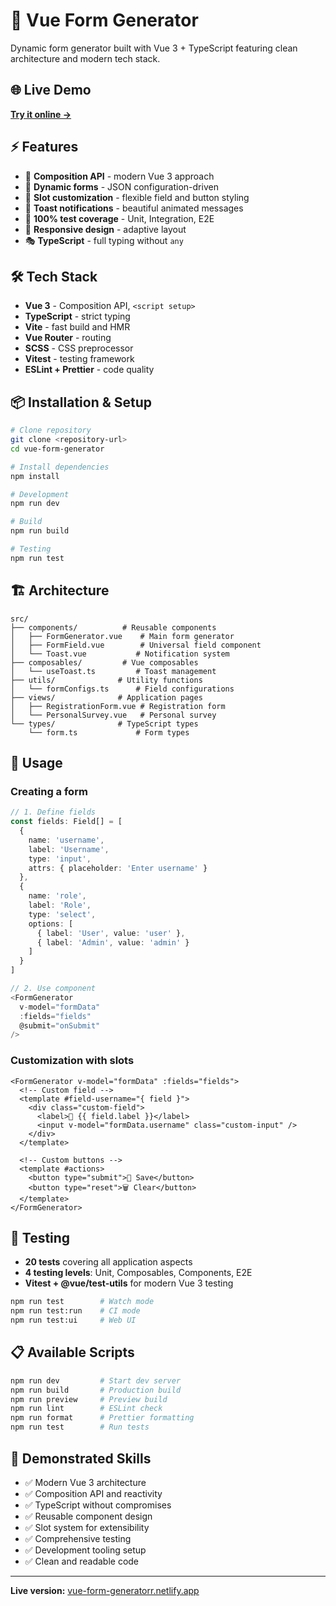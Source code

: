 # 🚀 Vue Form Generator

Dynamic form generator built with Vue 3 + TypeScript featuring clean architecture and modern tech stack.

## 🌐 Live Demo

**[Try it online →](https://vue-form-generatorr.netlify.app/)**

## ⚡ Features

- 🎯 **Composition API** - modern Vue 3 approach
- 📝 **Dynamic forms** - JSON configuration-driven
- 🎨 **Slot customization** - flexible field and button styling
- 🔔 **Toast notifications** - beautiful animated messages
- 🧪 **100% test coverage** - Unit, Integration, E2E
- 📱 **Responsive design** - adaptive layout
- 🎭 **TypeScript** - full typing without `any`

## 🛠 Tech Stack

- **Vue 3** - Composition API, `<script setup>`
- **TypeScript** - strict typing
- **Vite** - fast build and HMR
- **Vue Router** - routing
- **SCSS** - CSS preprocessor
- **Vitest** - testing framework
- **ESLint + Prettier** - code quality

## 📦 Installation & Setup

```bash
# Clone repository
git clone <repository-url>
cd vue-form-generator

# Install dependencies
npm install

# Development
npm run dev

# Build
npm run build

# Testing
npm run test
```

## 🏗 Architecture

```
src/
├── components/          # Reusable components
│   ├── FormGenerator.vue    # Main form generator
│   ├── FormField.vue        # Universal field component
│   └── Toast.vue           # Notification system
├── composables/         # Vue composables
│   └── useToast.ts         # Toast management
├── utils/              # Utility functions
│   └── formConfigs.ts      # Field configurations
├── views/              # Application pages
│   ├── RegistrationForm.vue # Registration form
│   └── PersonalSurvey.vue   # Personal survey
└── types/              # TypeScript types
    └── form.ts             # Form types
```

## 🎯 Usage

### Creating a form

```typescript
// 1. Define fields
const fields: Field[] = [
  {
    name: 'username',
    label: 'Username',
    type: 'input',
    attrs: { placeholder: 'Enter username' }
  },
  {
    name: 'role',
    label: 'Role',
    type: 'select',
    options: [
      { label: 'User', value: 'user' },
      { label: 'Admin', value: 'admin' }
    ]
  }
]

// 2. Use component
<FormGenerator
  v-model="formData"
  :fields="fields"
  @submit="onSubmit"
/>
```

### Customization with slots

```vue
<FormGenerator v-model="formData" :fields="fields">
  <!-- Custom field -->
  <template #field-username="{ field }">
    <div class="custom-field">
      <label>👤 {{ field.label }}</label>
      <input v-model="formData.username" class="custom-input" />
    </div>
  </template>
  
  <!-- Custom buttons -->
  <template #actions>
    <button type="submit">💾 Save</button>
    <button type="reset">🗑️ Clear</button>
  </template>
</FormGenerator>
```

## 🧪 Testing

- **20 tests** covering all application aspects
- **4 testing levels**: Unit, Composables, Components, E2E
- **Vitest + @vue/test-utils** for modern Vue 3 testing

```bash
npm run test        # Watch mode
npm run test:run    # CI mode
npm run test:ui     # Web UI
```

## 📋 Available Scripts

```bash
npm run dev         # Start dev server
npm run build       # Production build
npm run preview     # Preview build
npm run lint        # ESLint check
npm run format      # Prettier formatting
npm run test        # Run tests
```

## 🌟 Demonstrated Skills

- ✅ Modern Vue 3 architecture
- ✅ Composition API and reactivity
- ✅ TypeScript without compromises
- ✅ Reusable component design
- ✅ Slot system for extensibility
- ✅ Comprehensive testing
- ✅ Development tooling setup
- ✅ Clean and readable code

---

**Live version:** [vue-form-generatorr.netlify.app](https://vue-form-generatorr.netlify.app/)
